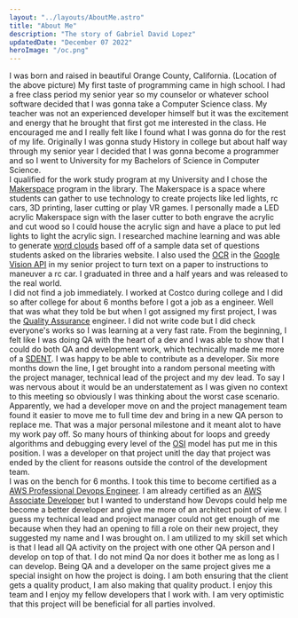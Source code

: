 ```yaml
---
layout: "../layouts/AboutMe.astro"
title: "About Me"
description: "The story of Gabriel David Lopez"
updatedDate: "December 07 2022"
heroImage: "/oc.png"
---
```


<div data-aos="zoom-in-down">
I was born and raised in beautiful Orange County, California. (Location of the above picture) My first taste of programming came in high school. I had a free class period my senior year so my counselor or whatever school software decided that I was gonna take a Computer Science class. My teacher was not an experienced developer himself but it was the excitement and energy that he brought that first got me interested in the class. He encouraged me and I really felt like I found what I was gonna do for the rest of my life. Originally I was gonna study History in college but about half way through my senior year I decided that I was gonna become a programmer and so I went to University for my Bachelors of Science in Computer Science.
<div/>

<div data-aos="zoom-in-up">
I qualified for the work study program at my University and I chose the <a target="_blank" href="https://www.makerspaces.com/what-is-a-makerspace/">Makerspace</a> program in the library. The Makerspace is a space where students can gather to use technology to create projects like led lights, rc cars, 3D printing, laser cutting or play VR games. I personally made a LED acrylic Makerspace sign with the laser cutter to both engrave the acrylic and cut wood so I could house the acrylic sign and have a place to put led lights to light the acrylic sign. I researched machine learning and was able to generate <a target="_blank" href="https://boostlabs.com/blog/what-are-word-clouds-value-simple-visualizations/">word clouds</a> based off of a sample data set of questions students asked on the libraries website. I also used the <a target="_blank" href="https://aws.amazon.com/what-is/ocr/">OCR</a>  in the  <a target="_blank" href="https://cloud.google.com/vision">Google Vision API</a> in my senior project to turn text on a paper to instructions to maneuver a rc car. I graduated in three and a half years and was released to the real world.
<div>

<div data-aos="zoom-in-down">
I did not find a job immediately. I worked at Costco during college and I did so after college for about 6 months before I got a job as a engineer. Well that was what they told be but when I got assigned my first project, I was the <a target="_blank" href="https://en.wikipedia.org/wiki/Software_quality_assurance">Quality Assurance</a> engineer. I did not write code but I did check everyone's works so I was learning at a very fast rate. From the beginning, I felt like I was doing QA with the heart of a dev and I was able to show that I could do both QA and development work, which technically made me more of a  <a target="_blank" href="https://www.techtarget.com/searchsoftwarequality/tip/What-are-an-SDETs-roles-and-responsibilities">SDENT</a>. I was happy to be able to contribute as a developer. Six more months down the line, I get brought into a random personal meeting with the project manager, technical lead of the project and my dev lead. To say I was nervous about it would be an understatement as I was given no context to this meeting so obviously I was thinking about the worst case scenario. Apparently, we had a developer move on and the project management team found it easier to move me to full time dev and bring in a new QA person to replace me. That was a major personal milestone and it meant alot to have my work pay off. So many hours of thinking about for loops and greedy algorithms and debugging every level of the <a target="_blank" href="https://www.imperva.com/learn/application-security/osi-model/">OSI</a> model has put me in this position. I was a developer on that project unitl the day that project was ended by the client for reasons outside the control of the development team.
<div/>

<div data-aos="zoom-in-up">
I was on the bench for 6 months. I took this time to become certified as a <a target="_blank" href="https://aws.amazon.com/certification/certified-devops-engineer-professional/">AWS Professional Devops Engineer</a>. I am already certified as an <a target="_blank" href="https://aws.amazon.com/certification/certified-developer-associate/"> AWS Associate Developer</a> but I wanted to understand how Devops could help me become a better developer and give me more of an architect point of view. I guess my technical lead and project manager could not get enough of me because when they had an opening to fill a role on their new project, they suggested my name and I was brought on. I am utilized to my skill set which is that I lead all QA activity on the project with one other QA person and I develop on top of that. I do not mind Qa nor does it bother me as long as I can develop. Being QA and a developer on the same project gives me a special insight on how the project is doing. I am both ensuring that the client gets a quality product, I am also making that quality product. I enjoy this team and I enjoy my fellow developers that I work with. I am very optimistic that this project will be beneficial for all parties involved.
<div/>